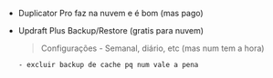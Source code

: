 - Duplicator Pro faz na nuvem e é bom (mas pago)

- Updraft Plus Backup/Restore (gratis para nuvem)
    > Configurações
      - Semanal, diário, etc (mas num tem a hora)
      
      - excluir backup de cache pq num vale a pena